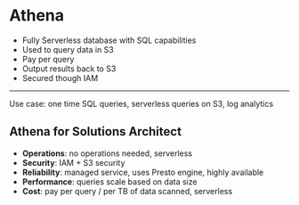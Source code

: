 # Athena

- Fully Serverless database with SQL capabilities
- Used to query data in S3
- Pay per query
- Output results back to S3
- Secured though IAM

---

Use case: one time SQL queries, serverless queries on S3, log analytics

## Athena for Solutions Architect

- **Operations**: no operations needed, serverless
- **Security**: IAM + S3 security
- **Reliability**: managed service, uses Presto engine, highly available
- **Performance**: queries scale based on data size
- **Cost**: pay per query / per TB of data scanned, serverless